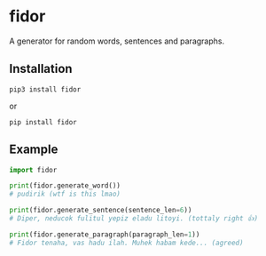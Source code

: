 # fidor
A generator for random words, sentences and paragraphs.

## Installation
```
pip3 install fidor
```
or
```
pip install fidor
```

## Example
```py
import fidor

print(fidor.generate_word())
# pudirik (wtf is this lmao)

print(fidor.generate_sentence(sentence_len=6)) 
# Diper, neducok fulitul yepiz eladu litoyi. (tottaly right 👍)

print(fidor.generate_paragraph(paragraph_len=1))
# Fidor tenaha, vas hadu ilah. Muhek habam kede... (agreed)
```